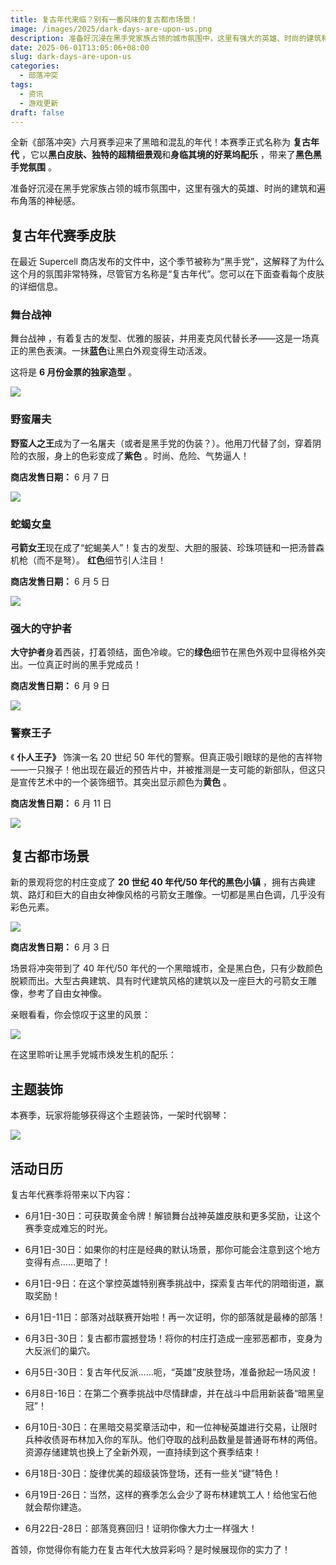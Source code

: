 ```yaml
---
title: 复古年代来临？别有一番风味的复古都市场景！
image: /images/2025/dark-days-are-upon-us.png
description: 准备好沉浸在黑手党家族占领的城市氛围中，这里有强大的英雄、时尚的建筑和遍布角落的神秘感。
date: 2025-06-01T13:05:06+08:00
slug: dark-days-are-upon-us
categories:
  - 部落冲突
tags:
  - 资讯
  - 游戏更新
draft: false
---
```

全新《部落冲突》六月赛季迎来了黑暗和混乱的年代！本赛季正式名称为 **复古年代** ，它以**黑白皮肤、独特的超精细景观**和**身临其境的好莱坞配乐** ，带来了**黑色黑手党氛围** 。

准备好沉浸在黑手党家族占领的城市氛围中，这里有强大的英雄、时尚的建筑和遍布角落的神秘感。

## 复古年代赛季皮肤

在最近 Supercell 商店发布的文件中，这个季节被称为“黑手党”，这解释了为什么这个月的氛围非常特殊，尽管官方名称是“复古年代”。您可以在下面查看每个皮肤的详细信息。

### 舞台战神

舞台战神 ，有着复古的发型、优雅的服装，并用麦克风代替长矛——这是一场真正的黑色表演。一抹**蓝色**让黑白外观变得生动活泼。

这将是 **6 月份金票的独家造型** 。

![](30821fc8-6b2c-4550-97bc-bedbd0ecd18b.png)

### 野蛮屠夫

**野蛮人之王**成为了一名屠夫（或者是黑手党的伪装？）。他用刀代替了剑，穿着阴险的衣服，身上的色彩变成了**紫色** 。时尚、危险、气势逼人！

**商店发售日期：** 6 月 7 日

![](938a2c8e-d0f0-4929-b839-a19f3148e0ab.png)
### 蛇蝎女皇

**弓箭女王**现在成了“蛇蝎美人”！复古的发型、大胆的服装、珍珠项链和一把汤普森机枪（而不是弩）。 **红色**细节引人注目！

**商店发售日期：** 6 月 5 日

![](04b9f539-b671-4240-86ef-685a7fcc7969.png)
### 强大的守护者

**大守护者**身着西装，打着领结，面色冷峻。它的**绿色**细节在黑色外观中显得格外突出。一位真正时尚的黑手党成员！

**商店发售日期：** 6 月 9 日

![](1a06a000-4cd2-431e-9c2a-0373dbce538b.png)
### 警察王子

《 **仆人王子》** 饰演一名 20 世纪 50 年代的警察。但真正吸引眼球的是他的吉祥物——一只猴子！他出现在最近的预告片中，并被推测是一支可能的新部队，但这只是宣传艺术中的一个装饰细节。其突出显示颜色为**黄色** 。

**商店发售日期：** 6 月 11 日

![](e092e6ff-deea-4d50-a0db-213ce40b9bf2.png)

## 复古都市场景

新的景观将您的村庄变成了 **20 世纪 40 年代/50 年代的黑色小镇** ，拥有古典建筑、路灯和巨大的自由女神像风格的弓箭女王雕像。一切都是黑白色调，几乎没有彩色元素。

![](7cdd770f-6b3c-49c6-8f9b-36b20db51f7b.png)

**商店发售日期：** 6 月 3 日

场景将冲突带到了 40 年代/50 年代的一个黑暗城市，全是黑白色，只有少数颜色脱颖而出。大型古典建筑、具有时代建筑风格的建筑以及一座巨大的弓箭女王雕像，参考了自由女神像。

亲眼看看，你会惊叹于这里的风景：

![](cdc4f0a7-b5f9-4b46-8c98-8a322ec2173c.jpeg)

在这里聆听让黑手党城市焕发生机的配乐：

## 主题装饰

本赛季，玩家将能够获得这个主题装饰，一架时代钢琴：

![](fe6ab316-fc05-4acc-97c8-9ece3be5bdf3.png)

## 活动日历

复古年代赛季将带来以下内容：

- 6月1日-30日：可获取黄金令牌！解锁舞台战神英雄皮肤和更多奖励，让这个赛季变成难忘的时光。

- 6月1日-30日：如果你的村庄是经典的默认场景，那你可能会注意到这个地方变得有点……更暗了！

- 6月1日-9日：在这个掌控英雄特别赛季挑战中，探索复古年代的阴暗街道，赢取奖励！

- 6月1日-11日：部落对战联赛开始啦！再一次证明，你的部落就是最棒的部落！

- 6月3日-30日：复古都市震撼登场！将你的村庄打造成一座邪恶都市，变身为大反派们的巢穴。

- 6月5日-30日：复古年代反派……呃，“英雄”皮肤登场，准备掀起一场风波！

- 6月8日-16日：在第二个赛季挑战中尽情肆虐，并在战斗中启用新装备“暗黑皇冠”！

- 6月10日-30日：在黑暗交易奖章活动中，和一位神秘英雄进行交易，让限时兵种收债哥布林加入你的军队。他们夺取的战利品数量是普通哥布林的两倍。资源存储建筑也换上了全新外观，一直持续到这个赛季结束！

- 6月18日-30日：旋律优美的超级装饰登场，还有一些关“键”特色！

- 6月19日-26日：当然，这样的赛季怎么会少了哥布林建筑工人！给他宝石他就会帮你建造。

- 6月22日-28日：部落竞赛回归！证明你像大力士一样强大！

首领，你觉得你有能力在复古年代大放异彩吗？是时候展现你的实力了！
